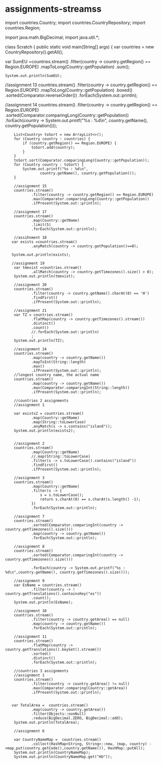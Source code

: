 # assignments-streamss

import countries.Country;
import countries.CountryRepository;
import countries.Region;

import java.math.BigDecimal;
import java.util.*;

class Scratch {
    public static void main(String[] args) {
        var countries = new CountryRepository().getAll();


   var SumEU =countries.stream()
                .filter(country -> country.getRegion() == Region.EUROPE)
                .mapToLong(Country::getPopulation)
                .sum();

    System.out.println(SumEU);

//assignment 13
        countries.stream()
                .filter(country -> country.getRegion() == Region.EUROPE)
                .mapToLong(Country::getPopulation)
                .boxed()
                .sorted(Comparator.reverseOrder())
                .forEach(System.out::println);

//assignment 14
        countries.stream()
                .filter(country -> country.getRegion() == Region.EUROPE)
                .sorted(Comparator.comparingLong(Country::getPopulation))
                .forEach(country -> System.out.printf("%s : %d\n",
                        country.getName(), country.getPopulation()));

        List<Country> toSort = new ArrayList<>();
        for (Country country : countries) {
            if (country.getRegion() == Region.EUROPE) {
                toSort.add(country);
            }
        }
        toSort.sort(Comparator.comparingLong(Country::getPopulation));
        for (Country country : toSort) {
            System.out.printf("%s : %d\n",
                    country.getName(), country.getPopulation());
        }

        //assignment 15
        countries.stream()
                .filter(country -> country.getRegion() == Region.EUROPE)
                .max(Comparator.comparingLong(Country::getPopulation))
                .ifPresent(System.out::println);

        //assignment 17
        countries.stream()
                .map(Country::getName)
                .limit(5)
                .forEach(System.out::println);

        //assihnment 18
       var exists =countries.stream()
                .anyMatch(country -> country.getPopulation()==0);

       System.out.println(exists);

       //assignment 19
        var tmexist =countries.stream()
                .allMatch(country -> country.getTimezones().size() > 0);
        System.out.println(tmexist);

        //assignment 20
        countries.stream()
                .filter(country -> country.getName().charAt(0) == 'H')
                .findFirst()
                .ifPresent(System.out::println);

        //assignment 21
        var TZ = countries.stream()
                .flatMap(country -> country.getTimezones().stream())
                .distinct()
                .count()
                //.forEach(System.out::println)
                ;
        System.out.println(TZ);

        //assignment 24
        countries.stream()
                .map(country -> country.getName())
                .mapToInt(String::length)
                .max()
                .ifPresent(System.out::println);
        //longest country name, the actual name
        countries.stream()
                .map(country -> country.getName())
                .max(Comparator.comparingInt(String::length))
                .ifPresent(System.out::println);

        //countries 2 assignments
        //assignment 1

        var exists2 = countries.stream()
                .map(Country::getName)
                .map(String::toLowerCase)
                .anyMatch(s -> s.contains("island"));
        System.out.println(exists2);


        //assignment 2
        countries.stream()
                .map(Country::getName)
                //.map(String::toLowerCase)
                .filter(s -> s.toLowerCase().contains("island"))
                .findFirst()
                .ifPresent(System.out::println);

        //assignment 3
        countries.stream()
                .map(Country::getName)
                .filter(s -> {
                    s = s.toLowerCase();
                    return s.charAt(0) == s.charAt(s.length() -1);
                })
                .forEach(System.out::println);

        //assignment 7
        countries.stream()
                .sorted(Comparator.comparingInt(country -> country.getTimezones().size()))
                .map(country -> country.getName())
                .forEach(System.out::println);

        //assignment 8
        countries.stream()
                .sorted(Comparator.comparingInt(country -> country.getTimezones().size()))

                .forEach(country -> System.out.printf("%s : %d\n",country.getName(), country.getTimezones().size()));

        //assignment 9
        var EsName = countries.stream()
                .filter(country -> ! country.getTranslations().containsKey("es"))
                .count();
        System.out.println(EsName);

        //assignment 10
        countries.stream()
                .filter(country -> country.getArea() == null)
                .map(country -> country.getName())
                .forEach(System.out::println);

        //assignment 11
        countries.stream()
                .flatMap(country -> country.getTranslations().keySet().stream())
                .sorted()
                .distinct()
                .forEach(System.out::println);

        //countries 3 assignments
        //assignment 1
        countries.stream()
                .filter(country -> country.getArea() != null)
                .max(Comparator.comparing(Country::getArea))
                .ifPresent(System.out::println);


       var TotalArea =  countries.stream()
                .map(country -> country.getArea())
                .filter(Objects::nonNull)
                .reduce(BigDecimal.ZERO, BigDecimal::add);
        System.out.println(TotalArea);

        //assignment 6

        var CountryNameMap =  countries.stream()
                .collect(HashMap<String, String>::new, (map, country) ->map.put(country.getCode(),country.getName()), HashMap::putAll);
        System.out.println(CountryNameMap);
        System.out.println(CountryNameMap.get("HU"));






